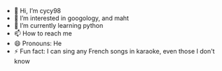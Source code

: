 - 👋 Hi, I’m cycy98
- 👀 I’m interested in googology, and maht
- 🌱 I’m currently learning python
- 📫 How to reach me 
- 😄 Pronouns: He
- ⚡ Fun fact: I can sing any French songs in karaoke, even those I don't know

